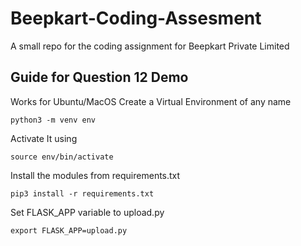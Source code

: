 # Beepkart-Coding-Assesment
A small repo for the coding assignment for Beepkart Private Limited

## Guide for Question 12 Demo
Works for Ubuntu/MacOS
Create a Virtual Environment of any name
```
python3 -m venv env
```
Activate It using
```
source env/bin/activate
```
Install the modules from requirements.txt
```
pip3 install -r requirements.txt
```

Set FLASK_APP variable to upload.py
```
export FLASK_APP=upload.py
```